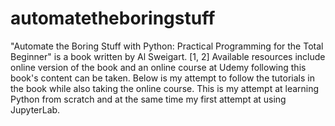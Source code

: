 # automatetheboringstuff
"Automate the Boring Stuff with Python: Practical Programming for the Total Beginner" is a book written by Al Sweigart. [1, 2]  Available resources include online version of the book and an online course at Udemy following this book's content can be taken.  Below is my attempt to follow the tutorials in the book while also taking the online course. This is my attempt at learning Python from scratch and at the same time my first attempt at using JupyterLab.
